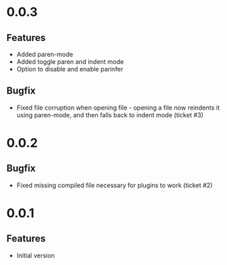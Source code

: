 # 0.0.3

## Features
* Added paren-mode
* Added toggle paren and indent mode
* Option to disable and enable parinfer

## Bugfix
* Fixed file corruption when opening file - opening a file now reindents it using paren-mode, 
  and then falls back to indent mode (ticket #3)

# 0.0.2

## Bugfix
* Fixed missing compiled file necessary for plugins to work (ticket #2)

# 0.0.1

## Features
* Initial version
